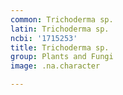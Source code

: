 ```yaml
---
common: Trichoderma sp.
latin: Trichoderma sp.
ncbi: '1715253'
title: Trichoderma sp.
group: Plants and Fungi
image: .na.character

---
```


